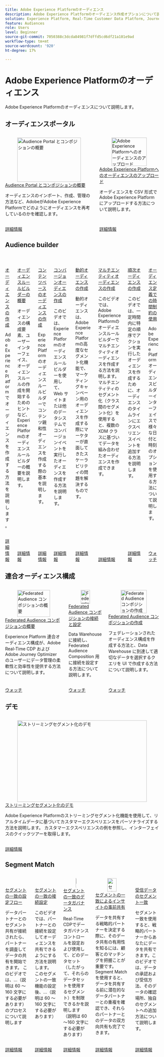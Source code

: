 ```yaml
---
title: Adobe Experience Platformのオーディエンス
description: Adobe Experience Platformのオーディエンス作成オプションについて説明します
solution: Experience Platform, Real-Time Customer Data Platform, Journey Optimizer
feature: Audiences
role: Users
level: Beginner
source-git-commit: 7050388c3dcda84981f7dffd5cd6df21a101e9ad
workflow-type: tm+mt
source-wordcount: '920'
ht-degree: 17%

---
```


# Adobe Experience Platformのオーディエンス

Adobe Experience Platformのオーディエンスについて説明します。

## オーディエンスポータル

<!-- CARDS
* introduction-to-audience-portal-and-composition.md
* upload-audiences.md
-->
<!-- START CARDS HTML - DO NOT MODIFY BY HAND -->
<div class="columns">
    <div class="column is-half-tablet is-half-desktop is-one-third-widescreen" aria-label="Introduction to Audience Portal and Composition">
        <div class="card" style="height: 100%; display: flex; flex-direction: column; height: 100%;">
            <div class="card-image">
                <figure class="image x-is-16by9">
                    <a href="introduction-to-audience-portal-and-composition.md" title="Audience Portal とコンポジションの概要" target="_blank" rel="referrer">
                        <img class="is-bordered-r-small" src="https://video.tv.adobe.com/v/3421713/?format=jpeg&nocache=1740173577252" alt="Audience Portal とコンポジションの概要"
                             style="width: 100%; aspect-ratio: 16 / 9; object-fit: cover; overflow: hidden; display: block; margin: auto;">
                    </a>
                </figure>
            </div>
            <div class="card-content is-padded-small" style="display: flex; flex-direction: column; flex-grow: 1; justify-content: space-between;">
                <div class="top-card-content">
                    <p class="headline is-size-6 has-text-weight-bold">
                        <a href="introduction-to-audience-portal-and-composition.md" target="_blank" rel="referrer" title="Audience Portal とコンポジションの概要">Audience Portal とコンポジションの概要 </a>
                    </p>
                    <p class="is-size-6">オーディエンスのインポート、作成、管理の方法など、AdobeがAdobe Experience Platformでどのようにオーディエンスを再考しているのかを確認します。</p>
                </div>
                <a href="introduction-to-audience-portal-and-composition.md" target="_blank" rel="referrer" class="spectrum-Button spectrum-Button--outline spectrum-Button--primary spectrum-Button--sizeM" style="align-self: flex-start; margin-top: 1rem;">
                    <span class="spectrum-Button-label has-no-wrap has-text-weight-bold"> 詳細情報 </span>
                </a>
            </div>
        </div>
    </div>
    <div class="column is-half-tablet is-half-desktop is-one-third-widescreen" aria-label="Upload audiences into Adobe Experience Platform">
        <div class="card" style="height: 100%; display: flex; flex-direction: column; height: 100%;">
            <div class="card-image">
                <figure class="image x-is-16by9">
                    <a href="upload-audiences.md" title="Adobe Experience Platformへのオーディエンスのアップロード" target="_blank" rel="referrer">
                        <img class="is-bordered-r-small" src="https://video.tv.adobe.com/v/3421714/?format=jpeg&nocache=1740173577237" alt="Adobe Experience Platformへのオーディエンスのアップロード"
                             style="width: 100%; aspect-ratio: 16 / 9; object-fit: cover; overflow: hidden; display: block; margin: auto;">
                    </a>
                </figure>
            </div>
            <div class="card-content is-padded-small" style="display: flex; flex-direction: column; flex-grow: 1; justify-content: space-between;">
                <div class="top-card-content">
                    <p class="headline is-size-6 has-text-weight-bold">
                        <a href="upload-audiences.md" target="_blank" rel="referrer" title="Adobe Experience Platformへのオーディエンスのアップロード">Adobe Experience Platformへのオーディエンスのアップロード </a>
                    </p>
                    <p class="is-size-6">オーディエンスを CSV 形式で Adobe Experience Platform にアップロードする方法について説明します。</p>
                </div>
                <a href="upload-audiences.md" target="_blank" rel="referrer" class="spectrum-Button spectrum-Button--outline spectrum-Button--primary spectrum-Button--sizeM" style="align-self: flex-start; margin-top: 1rem;">
                    <span class="spectrum-Button-label has-no-wrap has-text-weight-bold"> 詳細情報 </span>
                </a>
            </div>
        </div>
    </div>
</div>
<!-- END CARDS HTML - DO NOT MODIFY BY HAND -->

## Audience builder

<!-- CARDS
* audience-builder/create-audiences.md
* audience-builder/audience-builder/create-audiences-with-b2b-data.md
* audience-builder/audience-builder/create-audiences-from-existing-audiences.md
* audience-builder/audience-rule-builder-overview.md
* audience-builder/create-content-based-audiences.md
* audience-builder/create-conversion-audiences.md
* audience-builder/create-dynamic-audiences.md
* audience-builder/create-multi-entity-audiences.md
* audience-builder/create-sequential-audiences.md
* audience-builder/time-constraints.md
-->
<!-- START CARDS HTML - DO NOT MODIFY BY HAND -->
<div class="columns">
    <div class="column is-half-tablet is-half-desktop is-one-third-widescreen" aria-label="Create audiences">
        <div class="card" style="height: 100%; display: flex; flex-direction: column; height: 100%;">
            <div class="card-image">
                <figure class="image x-is-16by9">
                    <a href="audience-builder/create-audiences.md" title="オーディエンスを作成" target="_blank" rel="referrer">
                        <img class="is-bordered-r-small" src="https://video.tv.adobe.com/v/27254?format=jpeg&nocache=1740173578323" alt="オーディエンスを作成"
                             style="width: 100%; aspect-ratio: 16 / 9; object-fit: cover; overflow: hidden; display: block; margin: auto;">
                    </a>
                </figure>
            </div>
            <div class="card-content is-padded-small" style="display: flex; flex-direction: column; flex-grow: 1; justify-content: space-between;">
                <div class="top-card-content">
                    <p class="headline is-size-6 has-text-weight-bold">
                        <a href="audience-builder/create-audiences.md" target="_blank" rel="referrer" title="オーディエンスを作成">オーディエンスの作成</a>
                    </p>
                    <p class="is-size-6">Adobe Experience Platformでオーディエンスを作成する方法を説明します。</p>
                </div>
                <a href="audience-builder/create-audiences.md" target="_blank" rel="referrer" class="spectrum-Button spectrum-Button--outline spectrum-Button--primary spectrum-Button--sizeM" style="align-self: flex-start; margin-top: 1rem;">
                    <span class="spectrum-Button-label has-no-wrap has-text-weight-bold"> 詳細情報 </span>
                </a>
            </div>
        </div>
    </div>
    <div class="column is-half-tablet is-half-desktop is-one-third-widescreen" aria-label="Audience rule builder overview">
        <div class="card" style="height: 100%; display: flex; flex-direction: column; height: 100%;">
            <div class="card-image">
                <figure class="image x-is-16by9">
                    <a href="audience-builder/audience-rule-builder-overview.md" title="オーディエンスルールビルダーの概要" target="_blank" rel="referrer">
                        <img class="is-bordered-r-small" src="https://video.tv.adobe.com/v/333301/?format=jpeg&nocache=1740173578357" alt="オーディエンスルールビルダーの概要"
                             style="width: 100%; aspect-ratio: 16 / 9; object-fit: cover; overflow: hidden; display: block; margin: auto;">
                    </a>
                </figure>
            </div>
            <div class="card-content is-padded-small" style="display: flex; flex-direction: column; flex-grow: 1; justify-content: space-between;">
                <div class="top-card-content">
                    <p class="headline is-size-6 has-text-weight-bold">
                        <a href="audience-builder/audience-rule-builder-overview.md" target="_blank" rel="referrer" title="オーディエンスルールビルダーの概要"> オーディエンスルールビルダーの概要 </a>
                    </p>
                    <p class="is-size-6">オーディエンスの構成要素、ユーザーインターフェイス、オーディエンスルールの作成を開始するためのヒントなど、Experience Platformのオーディエンスルールビルダーの概要を説明します。</p>
                </div>
                <a href="audience-builder/audience-rule-builder-overview.md" target="_blank" rel="referrer" class="spectrum-Button spectrum-Button--outline spectrum-Button--primary spectrum-Button--sizeM" style="align-self: flex-start; margin-top: 1rem;">
                    <span class="spectrum-Button-label has-no-wrap has-text-weight-bold"> 詳細情報 </span>
                </a>
            </div>
        </div>
    </div>
    <div class="column is-half-tablet is-half-desktop is-one-third-widescreen" aria-label="Create content-based audiences">
        <div class="card" style="height: 100%; display: flex; flex-direction: column; height: 100%;">
            <div class="card-image">
                <figure class="image x-is-16by9">
                    <a href="audience-builder/create-content-based-audiences.md" title="コンテンツベースのオーディエンスの作成" target="_blank" rel="referrer">
                        <img class="is-bordered-r-small" src="https://video.tv.adobe.com/v/333302/?format=jpeg&nocache=1740173578346" alt="コンテンツベースのオーディエンスの作成"
                             style="width: 100%; aspect-ratio: 16 / 9; object-fit: cover; overflow: hidden; display: block; margin: auto;">
                    </a>
                </figure>
            </div>
            <div class="card-content is-padded-small" style="display: flex; flex-direction: column; flex-grow: 1; justify-content: space-between;">
                <div class="top-card-content">
                    <p class="headline is-size-6 has-text-weight-bold">
                        <a href="audience-builder/create-content-based-audiences.md" target="_blank" rel="referrer" title="コンテンツベースのオーディエンスの作成"> コンテンツベースのオーディエンスの作成 </a>
                    </p>
                    <p class="is-size-6">Experience Platformのオーディエンスルールビルダーでコンテンツ親和性オーディエンスを作成する際の基本を説明します。</p>
                </div>
                <a href="audience-builder/create-content-based-audiences.md" target="_blank" rel="referrer" class="spectrum-Button spectrum-Button--outline spectrum-Button--primary spectrum-Button--sizeM" style="align-self: flex-start; margin-top: 1rem;">
                    <span class="spectrum-Button-label has-no-wrap has-text-weight-bold"> 詳細情報 </span>
                </a>
            </div>
        </div>
    </div>
    <div class="column is-half-tablet is-half-desktop is-one-third-widescreen" aria-label="Create conversion audiences">
        <div class="card" style="height: 100%; display: flex; flex-direction: column; height: 100%;">
            <div class="card-image">
                <figure class="image x-is-16by9">
                    <a href="audience-builder/create-conversion-audiences.md" title="コンバージョンオーディエンスの作成" target="_blank" rel="referrer">
                        <img class="is-bordered-r-small" src="https://video.tv.adobe.com/v/333303/?format=jpeg&nocache=1740173578309" alt="コンバージョンオーディエンスの作成"
                             style="width: 100%; aspect-ratio: 16 / 9; object-fit: cover; overflow: hidden; display: block; margin: auto;">
                    </a>
                </figure>
            </div>
            <div class="card-content is-padded-small" style="display: flex; flex-direction: column; flex-grow: 1; justify-content: space-between;">
                <div class="top-card-content">
                    <p class="headline is-size-6 has-text-weight-bold">
                        <a href="audience-builder/create-conversion-audiences.md" target="_blank" rel="referrer" title="コンバージョンオーディエンスの作成"> コンバージョンオーディエンスの作成 </a>
                    </p>
                    <p class="is-size-6">このビデオでは、Experience Platformのオーディエンスルールビルダーを使用して、Web サイトまたは他のデータシステムでコンバージョンイベントを実行したオーディエンスを作成する方法を説明します。</p>
                </div>
                <a href="audience-builder/create-conversion-audiences.md" target="_blank" rel="referrer" class="spectrum-Button spectrum-Button--outline spectrum-Button--primary spectrum-Button--sizeM" style="align-self: flex-start; margin-top: 1rem;">
                    <span class="spectrum-Button-label has-no-wrap has-text-weight-bold"> 詳細情報 </span>
                </a>
            </div>
        </div>
    </div>
    <div class="column is-half-tablet is-half-desktop is-one-third-widescreen" aria-label="Create dynamic audiences">
        <div class="card" style="height: 100%; display: flex; flex-direction: column; height: 100%;">
            <div class="card-image">
                <figure class="image x-is-16by9">
                    <a href="audience-builder/create-dynamic-audiences.md" title="動的オーディエンスを作成" target="_blank" rel="referrer">
                        <img class="is-bordered-r-small" src="https://video.tv.adobe.com/v/27428?format=jpeg&nocache=1740173578383" alt="動的オーディエンスを作成"
                             style="width: 100%; aspect-ratio: 16 / 9; object-fit: cover; overflow: hidden; display: block; margin: auto;">
                    </a>
                </figure>
            </div>
            <div class="card-content is-padded-small" style="display: flex; flex-direction: column; flex-grow: 1; justify-content: space-between;">
                <div class="top-card-content">
                    <p class="headline is-size-6 has-text-weight-bold">
                        <a href="audience-builder/create-dynamic-audiences.md" target="_blank" rel="referrer" title="動的オーディエンスを作成"> 動的オーディエンスの作成 </a>
                    </p>
                    <p class="is-size-6">動的オーディエンスは、Adobe Experience Platformの高度なセグメント化機能で、マーケティングキャンペーン用のオーディエンスを作成する際にマーケターが直面してきたスケーラビリティの問題を解決するものです。</p>
                </div>
                <a href="audience-builder/create-dynamic-audiences.md" target="_blank" rel="referrer" class="spectrum-Button spectrum-Button--outline spectrum-Button--primary spectrum-Button--sizeM" style="align-self: flex-start; margin-top: 1rem;">
                    <span class="spectrum-Button-label has-no-wrap has-text-weight-bold"> 詳細情報 </span>
                </a>
            </div>
        </div>
    </div>
    <div class="column is-half-tablet is-half-desktop is-one-third-widescreen" aria-label="Create multi-entity audiences">
        <div class="card" style="height: 100%; display: flex; flex-direction: column; height: 100%;">
            <div class="card-image">
                <figure class="image x-is-16by9">
                    <a href="audience-builder/create-multi-entity-audiences.md" title="マルチエンティティオーディエンスの作成" target="_blank" rel="referrer">
                        <img class="is-bordered-r-small" src="https://video.tv.adobe.com/v/32179?format=jpeg&nocache=1740173578335" alt="マルチエンティティオーディエンスの作成"
                             style="width: 100%; aspect-ratio: 16 / 9; object-fit: cover; overflow: hidden; display: block; margin: auto;">
                    </a>
                </figure>
            </div>
            <div class="card-content is-padded-small" style="display: flex; flex-direction: column; flex-grow: 1; justify-content: space-between;">
                <div class="top-card-content">
                    <p class="headline is-size-6 has-text-weight-bold">
                        <a href="audience-builder/create-multi-entity-audiences.md" target="_blank" rel="referrer" title="マルチエンティティオーディエンスの作成"> マルチエンティティオーディエンスの作成 </a>
                    </p>
                    <p class="is-size-6">このビデオでは、Adobe Experience Platformのオーディエンスルールビルダーでマルチエンティティオーディエンスを作成する方法を説明します。  マルチエンティティのセグメント化（クラス間のセグメント化）を使用すると、複数の XDM クラスに基づいてデータを組み合わせたオーディエンスを作成できます。</p>
                </div>
                <a href="audience-builder/create-multi-entity-audiences.md" target="_blank" rel="referrer" class="spectrum-Button spectrum-Button--outline spectrum-Button--primary spectrum-Button--sizeM" style="align-self: flex-start; margin-top: 1rem;">
                    <span class="spectrum-Button-label has-no-wrap has-text-weight-bold"> 詳細情報 </span>
                </a>
            </div>
        </div>
    </div>
    <div class="column is-half-tablet is-half-desktop is-one-third-widescreen" aria-label="Create sequential audiences">
        <div class="card" style="height: 100%; display: flex; flex-direction: column; height: 100%;">
            <div class="card-image">
                <figure class="image x-is-16by9">
                    <a href="audience-builder/create-sequential-audiences.md" title="順次オーディエンスの作成" target="_blank" rel="referrer">
                        <img class="is-bordered-r-small" src="https://video.tv.adobe.com/v/333305/?format=jpeg&nocache=1740173578395" alt="順次オーディエンスの作成"
                             style="width: 100%; aspect-ratio: 16 / 9; object-fit: cover; overflow: hidden; display: block; margin: auto;">
                    </a>
                </figure>
            </div>
            <div class="card-content is-padded-small" style="display: flex; flex-direction: column; flex-grow: 1; justify-content: space-between;">
                <div class="top-card-content">
                    <p class="headline is-size-6 has-text-weight-bold">
                        <a href="audience-builder/create-sequential-audiences.md" target="_blank" rel="referrer" title="順次オーディエンスの作成"> 順次オーディエンスの作成 </a>
                    </p>
                    <p class="is-size-6">このビデオでは、一定時間内に特定の順序でアクションを実行したオーディエンスを作成するために、オーディエンスのタイムラインにエクスペリエンスイベントを追加する方法を説明します。</p>
                </div>
                <a href="audience-builder/create-sequential-audiences.md" target="_blank" rel="referrer" class="spectrum-Button spectrum-Button--outline spectrum-Button--primary spectrum-Button--sizeM" style="align-self: flex-start; margin-top: 1rem;">
                    <span class="spectrum-Button-label has-no-wrap has-text-weight-bold"> 詳細情報 </span>
                </a>
            </div>
        </div>
    </div>
    <div class="column is-half-tablet is-half-desktop is-one-third-widescreen" aria-label="Use time constraints in audience definitions">
        <div class="card" style="height: 100%; display: flex; flex-direction: column; height: 100%;">
            <div class="card-image">
                <figure class="image x-is-16by9">
                    <a href="audience-builder/time-constraints.md" title="オーディエンス定義での時間制約の使用" target="_blank" rel="referrer">
                        <img class="is-bordered-r-small" src="https://video.tv.adobe.com/v/3432259/?format=jpeg&nocache=1740173578369" alt="オーディエンス定義での時間制約の使用"
                             style="width: 100%; aspect-ratio: 16 / 9; object-fit: cover; overflow: hidden; display: block; margin: auto;">
                    </a>
                </figure>
            </div>
            <div class="card-content is-padded-small" style="display: flex; flex-direction: column; flex-grow: 1; justify-content: space-between;">
                <div class="top-card-content">
                    <p class="headline is-size-6 has-text-weight-bold">
                        <a href="audience-builder/time-constraints.md" target="_blank" rel="referrer" title="オーディエンス定義での時間制約の使用"> オーディエンス定義での時間制約の使用 </a>
                    </p>
                    <p class="is-size-6">Adobe Experience Platform オーディエンスビルダーインターフェイスで様々な日付と時刻のオプションを使用する方法について説明します。</p>
                </div>
                <a href="audience-builder/time-constraints.md" target="_blank" rel="referrer" class="spectrum-Button spectrum-Button--outline spectrum-Button--primary spectrum-Button--sizeM" style="align-self: flex-start; margin-top: 1rem;">
                    <span class="spectrum-Button-label has-no-wrap has-text-weight-bold"> ウォッチ </span>
                </a>
            </div>
        </div>
    </div>
</div>
<!-- END CARDS HTML - DO NOT MODIFY BY HAND -->

## 連合オーディエンス構成

<!-- CARDS
* fac/overview-of-federated-audience-composition.md
* fac/connect-and-configure-federated-audience-composition.md
* fac/create-a-federated-audience-composition.md
-->
<!-- START CARDS HTML - DO NOT MODIFY BY HAND -->
<div class="columns">
    <div class="column is-half-tablet is-half-desktop is-one-third-widescreen" aria-label="Overview of Federated Audience Composition">
        <div class="card" style="height: 100%; display: flex; flex-direction: column; height: 100%;">
            <div class="card-image">
                <figure class="image x-is-16by9">
                    <a href="fac/overview-of-federated-audience-composition.md" title="Federated Audience コンポジションの概要" target="_blank" rel="referrer">
                        <img class="is-bordered-r-small" src="https://video.tv.adobe.com/v/3432261/?format=jpeg&nocache=1740173579477" alt="Federated Audience コンポジションの概要"
                             style="width: 100%; aspect-ratio: 16 / 9; object-fit: cover; overflow: hidden; display: block; margin: auto;">
                    </a>
                </figure>
            </div>
            <div class="card-content is-padded-small" style="display: flex; flex-direction: column; flex-grow: 1; justify-content: space-between;">
                <div class="top-card-content">
                    <p class="headline is-size-6 has-text-weight-bold">
                        <a href="fac/overview-of-federated-audience-composition.md" target="_blank" rel="referrer" title="Federated Audience コンポジションの概要">Federated Audience コンポジションの概要 </a>
                    </p>
                    <p class="is-size-6">Experience Platform 連合オーディエンス構成が、Adobe Real-Time CDP および Adobe Journey Optimizer のユーザーにデータ管理の柔軟性と効率性を提供する方法について説明します。</p>
                </div>
                <a href="fac/overview-of-federated-audience-composition.md" target="_blank" rel="referrer" class="spectrum-Button spectrum-Button--outline spectrum-Button--primary spectrum-Button--sizeM" style="align-self: flex-start; margin-top: 1rem;">
                    <span class="spectrum-Button-label has-no-wrap has-text-weight-bold"> ウォッチ </span>
                </a>
            </div>
        </div>
    </div>
    <div class="column is-half-tablet is-half-desktop is-one-third-widescreen" aria-label="Connect and configure Federated Audience Composition">
        <div class="card" style="height: 100%; display: flex; flex-direction: column; height: 100%;">
            <div class="card-image">
                <figure class="image x-is-16by9">
                    <a href="fac/connect-and-configure-federated-audience-composition.md" title="Federated Audience コンポジションの接続と設定" target="_blank" rel="referrer">
                        <img class="is-bordered-r-small" src="https://video.tv.adobe.com/v/3433246/?format=jpeg&nocache=1740173579488" alt="Federated Audience コンポジションの接続と設定"
                             style="width: 100%; aspect-ratio: 16 / 9; object-fit: cover; overflow: hidden; display: block; margin: auto;">
                    </a>
                </figure>
            </div>
            <div class="card-content is-padded-small" style="display: flex; flex-direction: column; flex-grow: 1; justify-content: space-between;">
                <div class="top-card-content">
                    <p class="headline is-size-6 has-text-weight-bold">
                        <a href="fac/connect-and-configure-federated-audience-composition.md" target="_blank" rel="referrer" title="Federated Audience コンポジションの接続と設定">Federated Audience コンポジションの接続と設定 </a>
                    </p>
                    <p class="is-size-6">Data Warehouse に接続し、Federated Audience Composition 用に接続を設定する方法について説明します。</p>
                </div>
                <a href="fac/connect-and-configure-federated-audience-composition.md" target="_blank" rel="referrer" class="spectrum-Button spectrum-Button--outline spectrum-Button--primary spectrum-Button--sizeM" style="align-self: flex-start; margin-top: 1rem;">
                    <span class="spectrum-Button-label has-no-wrap has-text-weight-bold"> ウォッチ </span>
                </a>
            </div>
        </div>
    </div>
    <div class="column is-half-tablet is-half-desktop is-one-third-widescreen" aria-label="Create a Federated Audience Composition">
        <div class="card" style="height: 100%; display: flex; flex-direction: column; height: 100%;">
            <div class="card-image">
                <figure class="image x-is-16by9">
                    <a href="fac/create-a-federated-audience-composition.md" title="Federated Audience コンポジションの作成" target="_blank" rel="referrer">
                        <img class="is-bordered-r-small" src="https://video.tv.adobe.com/v/3433247/?format=jpeg&nocache=1740173579467" alt="Federated Audience コンポジションの作成"
                             style="width: 100%; aspect-ratio: 16 / 9; object-fit: cover; overflow: hidden; display: block; margin: auto;">
                    </a>
                </figure>
            </div>
            <div class="card-content is-padded-small" style="display: flex; flex-direction: column; flex-grow: 1; justify-content: space-between;">
                <div class="top-card-content">
                    <p class="headline is-size-6 has-text-weight-bold">
                        <a href="fac/create-a-federated-audience-composition.md" target="_blank" rel="referrer" title="Federated Audience コンポジションの作成">Federated Audience コンポジションの作成 </a>
                    </p>
                    <p class="is-size-6">フェデレーションされたオーディエンス構成を作成する方法と、Data Warehouse に到達して適切なデータを選択するクエリを UI で作成する方法について説明します。</p>
                </div>
                <a href="fac/create-a-federated-audience-composition.md" target="_blank" rel="referrer" class="spectrum-Button spectrum-Button--outline spectrum-Button--primary spectrum-Button--sizeM" style="align-self: flex-start; margin-top: 1rem;">
                    <span class="spectrum-Button-label has-no-wrap has-text-weight-bold"> ウォッチ </span>
                </a>
            </div>
        </div>
    </div>
</div>
<!-- END CARDS HTML - DO NOT MODIFY BY HAND -->

## デモ

<!-- CARDS
* streaming-segmentation-demo.md
-->
<!-- START CARDS HTML - DO NOT MODIFY BY HAND -->
<div class="columns">
    <div class="column is-half-tablet is-half-desktop is-one-third-widescreen" aria-label="Streaming Segmentation demo">
        <div class="card" style="height: 100%; display: flex; flex-direction: column; height: 100%;">
            <div class="card-image">
                <figure class="image x-is-16by9">
                    <a href="streaming-segmentation-demo.md" title="ストリーミングセグメント化のデモ" target="_blank" rel="referrer">
                        <img class="is-bordered-r-small" src="https://video.tv.adobe.com/v/36184?format=jpeg&nocache=1740173579663" alt="ストリーミングセグメント化のデモ"
                             style="width: 100%; aspect-ratio: 16 / 9; object-fit: cover; overflow: hidden; display: block; margin: auto;">
                    </a>
                </figure>
            </div>
            <div class="card-content is-padded-small" style="display: flex; flex-direction: column; flex-grow: 1; justify-content: space-between;">
                <div class="top-card-content">
                    <p class="headline is-size-6 has-text-weight-bold">
                        <a href="streaming-segmentation-demo.md" target="_blank" rel="referrer" title="ストリーミングセグメント化のデモ"> ストリーミングセグメント化のデモ </a>
                    </p>
                    <p class="is-size-6">Adobe Experience Platformのストリーミングセグメント化機能を使用して、リアルタイムデータに基づいてカスタマーエクスペリエンスをパーソナライズする方法を説明します。 カスタマーエクスペリエンスの例を参照し、インターフェイスのクイックツアーを取得します。</p>
                </div>
                <a href="streaming-segmentation-demo.md" target="_blank" rel="referrer" class="spectrum-Button spectrum-Button--outline spectrum-Button--primary spectrum-Button--sizeM" style="align-self: flex-start; margin-top: 1rem;">
                    <span class="spectrum-Button-label has-no-wrap has-text-weight-bold"> 詳細情報 </span>
                </a>
            </div>
        </div>
    </div>
</div>
<!-- END CARDS HTML - DO NOT MODIFY BY HAND -->

## Segment Match

<!-- CARDS
* ../segments/segment-match-configuration-flow.md
* ../segments/segment-match-connection-setup.md
* ../segments/segment-match-data-governance.md
* ../segments/segment-match-pre-share-insights.md
* ../segments/segment-match-receiving-data.md
-->
<!-- START CARDS HTML - DO NOT MODIFY BY HAND -->
<div class="columns">
    <div class="column is-half-tablet is-half-desktop is-one-third-widescreen" aria-label="Segment Match configuration flow">
        <div class="card" style="height: 100%; display: flex; flex-direction: column; height: 100%;">
            <div class="card-image">
                <figure class="image x-is-16by9">
                    <a href="../segments/segment-match-configuration-flow.md" title="セグメントの一致の設定フロー" target="_blank" rel="referrer">
                        <img class="is-bordered-r-small" src="https://video.tv.adobe.com/v/342336/?format=jpeg&nocache=1740173579850" alt="セグメントの一致の設定フロー"
                             style="width: 100%; aspect-ratio: 16 / 9; object-fit: cover; overflow: hidden; display: block; margin: auto;">
                    </a>
                </figure>
            </div>
            <div class="card-content is-padded-small" style="display: flex; flex-direction: column; flex-grow: 1; justify-content: space-between;">
                <div class="top-card-content">
                    <p class="headline is-size-6 has-text-weight-bold">
                        <a href="../segments/segment-match-configuration-flow.md" target="_blank" rel="referrer" title="セグメントの一致の設定フロー">セグメントの一致の設定フロー</a>
                    </p>
                    <p class="is-size-6">データパートナーとのセグメント共有が接続されたら、パートナーを調査してデータの共有を開始できます。 このビデオでは、...（説明は 60 ～ 160 文字にする必要があります）のプロセスについて説明します</p>
                </div>
                <a href="../segments/segment-match-configuration-flow.md" target="_blank" rel="referrer" class="spectrum-Button spectrum-Button--outline spectrum-Button--primary spectrum-Button--sizeM" style="align-self: flex-start; margin-top: 1rem;">
                    <span class="spectrum-Button-label has-no-wrap has-text-weight-bold"> 詳細情報 </span>
                </a>
            </div>
        </div>
    </div>
    <div class="column is-half-tablet is-half-desktop is-one-third-widescreen" aria-label="Segment Match connection setup">
        <div class="card" style="height: 100%; display: flex; flex-direction: column; height: 100%;">
            <div class="card-image">
                <figure class="image x-is-16by9">
                    <a href="../segments/segment-match-connection-setup.md" title="セグメントの一致の接続設定" target="_blank" rel="referrer">
                        <img class="is-bordered-r-small" src="https://video.tv.adobe.com/v/342211/?format=jpeg&nocache=1740173579840" alt="セグメントの一致の接続設定"
                             style="width: 100%; aspect-ratio: 16 / 9; object-fit: cover; overflow: hidden; display: block; margin: auto;">
                    </a>
                </figure>
            </div>
            <div class="card-content is-padded-small" style="display: flex; flex-direction: column; flex-grow: 1; justify-content: space-between;">
                <div class="top-card-content">
                    <p class="headline is-size-6 has-text-weight-bold">
                        <a href="../segments/segment-match-connection-setup.md" target="_blank" rel="referrer" title="セグメントの一致の接続設定">セグメントの一致の接続設定</a>
                    </p>
                    <p class="is-size-6">このビデオでは、パートナーとの接続を設定してオーディエンスを共有できるようにする方法を説明します。 このセグメントの一致機能の設定後、...（説明は 60 ～ 160 文字にする必要があります）</p>
                </div>
                <a href="../segments/segment-match-connection-setup.md" target="_blank" rel="referrer" class="spectrum-Button spectrum-Button--outline spectrum-Button--primary spectrum-Button--sizeM" style="align-self: flex-start; margin-top: 1rem;">
                    <span class="spectrum-Button-label has-no-wrap has-text-weight-bold"> 詳細情報 </span>
                </a>
            </div>
        </div>
    </div>
    <div class="column is-half-tablet is-half-desktop is-one-third-widescreen" aria-label="Segment Match data governance">
        <div class="card" style="height: 100%; display: flex; flex-direction: column; height: 100%;">
            <div class="card-image">
                <figure class="image x-is-16by9">
                    <a href="../segments/segment-match-data-governance.md" title="セグメントの一致のデータガバナンス" target="_blank" rel="referrer">
                        <img class="is-bordered-r-small" src="https://video.tv.adobe.com/v/342212/?format=jpeg&nocache=1740173579862" alt="セグメントの一致のデータガバナンス"
                             style="width: 100%; aspect-ratio: 16 / 9; object-fit: cover; overflow: hidden; display: block; margin: auto;">
                    </a>
                </figure>
            </div>
            <div class="card-content is-padded-small" style="display: flex; flex-direction: column; flex-grow: 1; justify-content: space-between;">
                <div class="top-card-content">
                    <p class="headline is-size-6 has-text-weight-bold">
                        <a href="../segments/segment-match-data-governance.md" target="_blank" rel="referrer" title="セグメントの一致のデータガバナンス">セグメントの一致のデータガバナンス</a>
                    </p>
                    <p class="is-size-6">Real-Time CDPでデータガバナンスコントロールを設定および使用して、どのデータセット（したがって、それらのデータセットを使用するセグメント）を制限できるかを説明します（説明は 60～160 文字にする必要があります）</p>
                </div>
                <a href="../segments/segment-match-data-governance.md" target="_blank" rel="referrer" class="spectrum-Button spectrum-Button--outline spectrum-Button--primary spectrum-Button--sizeM" style="align-self: flex-start; margin-top: 1rem;">
                    <span class="spectrum-Button-label has-no-wrap has-text-weight-bold"> 詳細情報 </span>
                </a>
            </div>
        </div>
    </div>
    <div class="column is-half-tablet is-half-desktop is-one-third-widescreen" aria-label="Segment Match pre-share insights">
        <div class="card" style="height: 100%; display: flex; flex-direction: column; height: 100%;">
            <div class="card-image">
                <figure class="image x-is-16by9">
                    <a href="../segments/segment-match-pre-share-insights.md" title="セグメントの一致によるインサイトの事前共有" target="_blank" rel="referrer">
                        <img class="is-bordered-r-small" src="https://video.tv.adobe.com/v/342378/?format=jpeg&nocache=1740173579872" alt="セグメントの一致によるインサイトの事前共有"
                             style="width: 100%; aspect-ratio: 16 / 9; object-fit: cover; overflow: hidden; display: block; margin: auto;">
                    </a>
                </figure>
            </div>
            <div class="card-content is-padded-small" style="display: flex; flex-direction: column; flex-grow: 1; justify-content: space-between;">
                <div class="top-card-content">
                    <p class="headline is-size-6 has-text-weight-bold">
                        <a href="../segments/segment-match-pre-share-insights.md" target="_blank" rel="referrer" title="セグメントの一致によるインサイトの事前共有">セグメントの一致によるインサイトの事前共有</a>
                    </p>
                    <p class="is-size-6">データを共有する戦略的パートナーを決定する際に、そのデータ共有の有用性を知るには、顧客とのマッチングを把握ことが重要です。Segment Match を使用すると、データを共有する前に潜在的なデータパートナーとの重複を確認でき、それらのパートナーとのデータの双方向共有も完了できます。</p>
                </div>
                <a href="../segments/segment-match-pre-share-insights.md" target="_blank" rel="referrer" class="spectrum-Button spectrum-Button--outline spectrum-Button--primary spectrum-Button--sizeM" style="align-self: flex-start; margin-top: 1rem;">
                    <span class="spectrum-Button-label has-no-wrap has-text-weight-bold"> 詳細情報 </span>
                </a>
            </div>
        </div>
    </div>
    <div class="column is-half-tablet is-half-desktop is-one-third-widescreen" aria-label="Segment Match receiving data">
        <div class="card" style="height: 100%; display: flex; flex-direction: column; height: 100%;">
            <div class="card-image">
                <figure class="image x-is-16by9">
                    <a href="../segments/segment-match-receiving-data.md" title="受信データのセグメント一致" target="_blank" rel="referrer">
                        <img class="is-bordered-r-small" src="https://video.tv.adobe.com/v/344419/?format=jpeg&nocache=1740173579825" alt="受信データのセグメント一致"
                             style="width: 100%; aspect-ratio: 16 / 9; object-fit: cover; overflow: hidden; display: block; margin: auto;">
                    </a>
                </figure>
            </div>
            <div class="card-content is-padded-small" style="display: flex; flex-direction: column; flex-grow: 1; justify-content: space-between;">
                <div class="top-card-content">
                    <p class="headline is-size-6 has-text-weight-bold">
                        <a href="../segments/segment-match-receiving-data.md" target="_blank" rel="referrer" title="受信データのセグメント一致">受信データのセグメント一致</a>
                    </p>
                    <p class="is-size-6">セグメント一致を使用すると、戦略的パートナーからあなたにデータを共有できます。このビデオでは、データの承認および受信方法、そのデータの確認場所、独自のセグメントへの追加方法について説明します。</p>
                </div>
                <a href="../segments/segment-match-receiving-data.md" target="_blank" rel="referrer" class="spectrum-Button spectrum-Button--outline spectrum-Button--primary spectrum-Button--sizeM" style="align-self: flex-start; margin-top: 1rem;">
                    <span class="spectrum-Button-label has-no-wrap has-text-weight-bold"> 詳細情報 </span>
                </a>
            </div>
        </div>
    </div>
</div>
<!-- END CARDS HTML - DO NOT MODIFY BY HAND -->